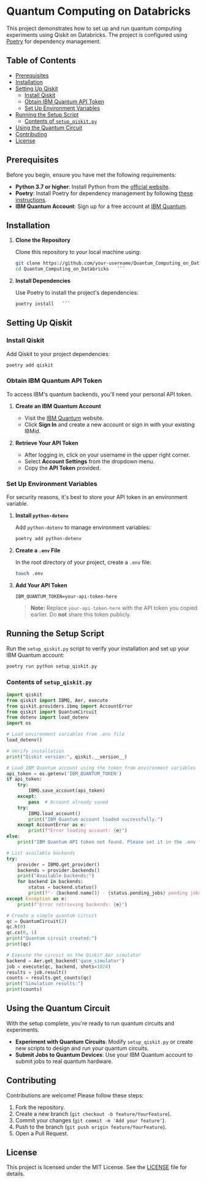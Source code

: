 # Quantum Computing on Databricks

This project demonstrates how to set up and run quantum computing experiments using Qiskit on Databricks. The project is configured using [Poetry](https://python-poetry.org/) for dependency management.

## Table of Contents

- [Prerequisites](#prerequisites)
- [Installation](#installation)
- [Setting Up Qiskit](#setting-up-qiskit)
  - [Install Qiskit](#install-qiskit)
  - [Obtain IBM Quantum API Token](#obtain-ibm-quantum-api-token)
  - [Set Up Environment Variables](#set-up-environment-variables)
- [Running the Setup Script](#running-the-setup-script)
  - [Contents of `setup_qiskit.py`](#contents-of-setup_qiskitpy)
- [Using the Quantum Circuit](#using-the-quantum-circuit)
- [Contributing](#contributing)
- [License](#license)

## Prerequisites

Before you begin, ensure you have met the following requirements:

- **Python 3.7 or higher**: Install Python from the [official website](https://www.python.org/downloads/).
- **Poetry**: Install Poetry for dependency management by following [these instructions](https://python-poetry.org/docs/#installation).
- **IBM Quantum Account**: Sign up for a free account at [IBM Quantum](https://quantum-computing.ibm.com/).

## Installation

1. **Clone the Repository**

   Clone this repository to your local machine using:
   ```bash
   git clone https://github.com/your-username/Quantum_Computing_on_Databricks.git
   cd Quantum_Computing_on_Databricks   ```

2. **Install Dependencies**

   Use Poetry to install the project's dependencies:
   ```bash
   poetry install   ```

## Setting Up Qiskit

### Install Qiskit

Add Qiskit to your project dependencies:

```bash
poetry add qiskit
```

### Obtain IBM Quantum API Token

To access IBM's quantum backends, you'll need your personal API token.

1. **Create an IBM Quantum Account**

   - Visit the [IBM Quantum](https://quantum-computing.ibm.com/) website.
   - Click **Sign In** and create a new account or sign in with your existing IBMid.

2. **Retrieve Your API Token**

   - After logging in, click on your username in the upper right corner.
   - Select **Account Settings** from the dropdown menu.
   - Copy the **API Token** provided.

### Set Up Environment Variables

For security reasons, it's best to store your API token in an environment variable.

1. **Install `python-dotenv`**

   Add `python-dotenv` to manage environment variables:

   ```bash
   poetry add python-dotenv
   ```

2. **Create a `.env` File**

   In the root directory of your project, create a `.env` file:

   ```bash
   touch .env
   ```

3. **Add Your API Token**

   ```ini:.env
   IBM_QUANTUM_TOKEN=your-api-token-here
   ```

   > **Note:** Replace `your-api-token-here` with the API token you copied earlier. Do **not** share this token publicly.

## Running the Setup Script

Run the `setup_qiskit.py` script to verify your installation and set up your IBM Quantum account:

```bash
poetry run python setup_qiskit.py
```

### Contents of `setup_qiskit.py`

```python:setup_qiskit.py
import qiskit
from qiskit import IBMQ, Aer, execute
from qiskit.providers.ibmq import AccountError
from qiskit import QuantumCircuit
from dotenv import load_dotenv
import os

# Load environment variables from .env file
load_dotenv()

# Verify installation
print("Qiskit version:", qiskit.__version__)

# Load IBM Quantum account using the token from environment variables
api_token = os.getenv('IBM_QUANTUM_TOKEN')
if api_token:
    try:
        IBMQ.save_account(api_token)
    except:
        pass  # Account already saved
    try:
        IBMQ.load_account()
        print("IBM Quantum account loaded successfully.")
    except AccountError as e:
        print(f"Error loading account: {e}")
else:
    print("IBM Quantum API token not found. Please set it in the .env file.")

# List available backends
try:
    provider = IBMQ.get_provider()
    backends = provider.backends()
    print("Available backends:")
    for backend in backends:
        status = backend.status()
        print(f"- {backend.name()} - {status.pending_jobs} pending jobs")
except Exception as e:
    print(f"Error retrieving backends: {e}")

# Create a simple quantum circuit
qc = QuantumCircuit(2)
qc.h(0)
qc.cx(0, 1)
print("Quantum circuit created:")
print(qc)

# Execute the circuit on the Qiskit Aer simulator
backend = Aer.get_backend('qasm_simulator')
job = execute(qc, backend, shots=1024)
results = job.result()
counts = results.get_counts(qc)
print("Simulation results:")
print(counts)
```

## Using the Quantum Circuit

With the setup complete, you're ready to run quantum circuits and experiments.

- **Experiment with Quantum Circuits**: Modify `setup_qiskit.py` or create new scripts to design and run your quantum circuits.
- **Submit Jobs to Quantum Devices**: Use your IBM Quantum account to submit jobs to real quantum hardware.

## Contributing

Contributions are welcome! Please follow these steps:

1. Fork the repository.
2. Create a new branch (`git checkout -b feature/YourFeature`).
3. Commit your changes (`git commit -m 'Add your feature'`).
4. Push to the branch (`git push origin feature/YourFeature`).
5. Open a Pull Request.

## License

This project is licensed under the MIT License. See the [LICENSE](LICENSE) file for details.